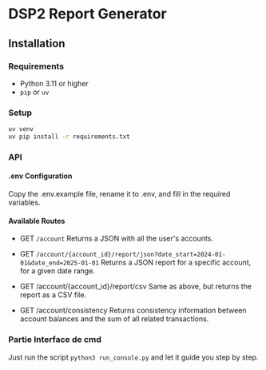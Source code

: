 # DSP2 Report Generator

## Installation

### Requirements
- Python 3.11 or higher
- `pip` or `uv`

### Setup

```bash
uv venv
uv pip install -r requirements.txt
```

### API

#### .env Configuration
Copy the .env.example file, rename it to .env, and fill in the required variables.


#### Available Routes
- GET `/account`
Returns a JSON with all the user's accounts.

- GET `/account/{account_id}/report/json?date_start=2024-01-01&date_end=2025-01-01`
Returns a JSON report for a specific account, for a given date range.

- GET /account/{account_id}/report/csv
Same as above, but returns the report as a CSV file.

- GET /account/consistency
Returns consistency information between account balances and the sum of all related transactions.


### Partie Interface de cmd
Just run the script `python3 run_console.py` and let it guide you step by step.

